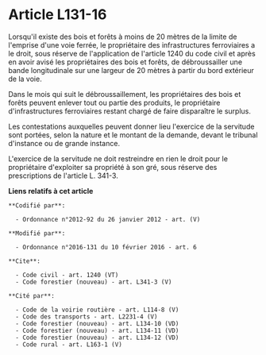 # Article L131-16

Lorsqu'il existe des bois et forêts à moins de 20 mètres de la limite de l'emprise d'une voie ferrée, le propriétaire des
infrastructures ferroviaires a le droit, sous réserve de l'application de l'article 1240 du code civil et après en avoir
avisé les propriétaires des bois et forêts, de débroussailler une bande longitudinale sur une largeur de 20 mètres à partir
du bord extérieur de la voie.

Dans le mois qui suit le débroussaillement, les propriétaires des bois et forêts peuvent enlever tout ou partie des produits,
le propriétaire d'infrastructures ferroviaires restant chargé de faire disparaître le surplus.

Les contestations auxquelles peuvent donner lieu l'exercice de la servitude sont portées, selon la nature et le montant de la
demande, devant le tribunal d'instance ou de grande instance.

L'exercice de la servitude ne doit restreindre en rien le droit pour le propriétaire d'exploiter sa propriété à son gré, sous
réserve des prescriptions de l'article L. 341-3.

**Liens relatifs à cet article**

	**Codifié par**:

	  - Ordonnance n°2012-92 du 26 janvier 2012 - art. (V)

	**Modifié par**:

	  - Ordonnance n°2016-131 du 10 février 2016 - art. 6

	**Cite**:

	  - Code civil - art. 1240 (VT)
	  - Code forestier (nouveau) - art. L341-3 (V)

	**Cité par**:

	  - Code de la voirie routière - art. L114-8 (V)
	  - Code des transports - art. L2231-4 (V)
	  - Code forestier (nouveau) - art. L134-10 (VD)
	  - Code forestier (nouveau) - art. L134-11 (VD)
	  - Code forestier (nouveau) - art. L134-12 (VD)
	  - Code rural - art. L163-1 (V)
